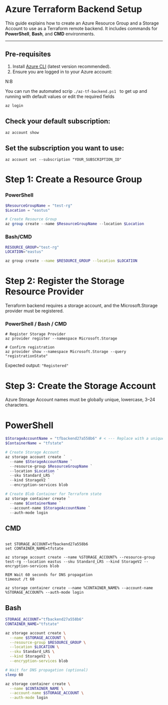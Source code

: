 # Azure Terraform Backend Setup

This guide explains how to create an Azure Resource Group and a Storage Account to use as a Terraform remote backend. It includes commands for **PowerShell**, **Bash**, and **CMD** environments.


---

## **Pre-requisites**

1. Install [Azure CLI](https://learn.microsoft.com/en-us/cli/azure/install-azure-cli) (latest version recommended).
2. Ensure you are logged in to your Azure account:

N:B

You can run the automated scrip ```./az-tf-backend.ps1 ``` to get up and running with default values or edit the required fields

```bash
az login
```
## Check your default subscription:

```az account show```

## Set the subscription you want to use:

```az account set --subscription "YOUR_SUBSCRIPTION_ID"```

# Step 1: Create a Resource Group

### PowerShell
``` powershell
$ResourceGroupName = "test-rg"
$Location = "eastus"

# Create Resource Group
az group create --name $ResourceGroupName --location $Location
```

### Bash/CMD
```bash
RESOURCE_GROUP="test-rg"
LOCATION="eastus"

az group create --name $RESOURCE_GROUP --location $LOCATION


```
# Step 2: Register the Storage Resource Provider

Terraform backend requires a storage account, and the Microsoft.Storage provider must be registered.

### PowerShell / Bash / CMD

```shell
# Register Storage Provider
az provider register --namespace Microsoft.Storage

# Confirm registration
az provider show --namespace Microsoft.Storage --query "registrationState"
```

Expected output:
```"Registered"```

# Step 3: Create the Storage Account

Azure Storage Account names must be globally unique, lowercase, 3–24 characters.

# PowerShell
```powershell
$StorageAccountName = "tfbackend27a558b6" # < --- Replace with a unique name>
$ContainerName = "tfstate"

# Create Storage Account
az storage account create `
  --name $StorageAccountName `
  --resource-group $ResourceGroupName `
  --location $Location `
  --sku Standard_LRS `
  --kind StorageV2 `
  --encryption-services blob

# Create Blob Container for Terraform state
az storage container create `
  --name $ContainerName `
  --account-name $StorageAccountName `
  --auth-mode login

```

## CMD

```shell

set STORAGE_ACCOUNT=tfbackend27a558b6
set CONTAINER_NAME=tfstate

az storage account create --name %STORAGE_ACCOUNT% --resource-group test-rg --location eastus --sku Standard_LRS --kind StorageV2 --encryption-services blob

REM Wait 60 seconds for DNS propagation
timeout /t 60

az storage container create --name %CONTAINER_NAME% --account-name %STORAGE_ACCOUNT% --auth-mode login

```

## Bash

```bash
STORAGE_ACCOUNT="tfbackend27a558b6"
CONTAINER_NAME="tfstate"

az storage account create \
  --name $STORAGE_ACCOUNT \
  --resource-group $RESOURCE_GROUP \
  --location $LOCATION \
  --sku Standard_LRS \
  --kind StorageV2 \
  --encryption-services blob

# Wait for DNS propagation (optional)
sleep 60

az storage container create \
  --name $CONTAINER_NAME \
  --account-name $STORAGE_ACCOUNT \
  --auth-mode login


```